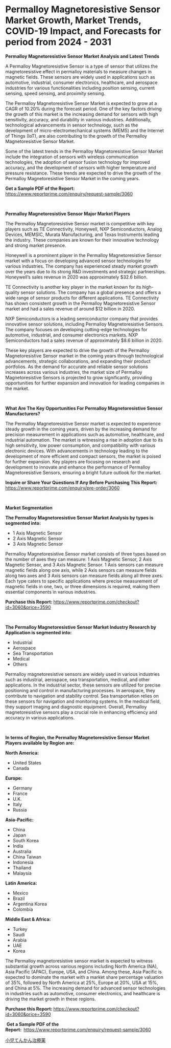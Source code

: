 <p><h1>Permalloy Magnetoresistive Sensor Market Growth, Market Trends, COVID-19 Impact, and Forecasts for period from 2024 - 2031</h1></p><p><strong>Permalloy Magnetoresistive Sensor Market Analysis and Latest Trends</strong></p>
<p><p>A Permalloy Magnetoresistive Sensor is a type of sensor that utilizes the magnetoresistive effect in permalloy materials to measure changes in magnetic fields. These sensors are widely used in applications such as automotive, industrial, consumer electronics, healthcare, and aerospace industries for various functionalities including position sensing, current sensing, speed sensing, and proximity sensing.</p><p>The Permalloy Magnetoresistive Sensor Market is expected to grow at a CAGR of 10.20% during the forecast period. One of the key factors driving the growth of this market is the increasing demand for sensors with high sensitivity, accuracy, and durability in various industries. Additionally, technological advancements in sensor technology, such as the development of micro-electromechanical systems (MEMS) and the Internet of Things (IoT), are also contributing to the growth of the Permalloy Magnetoresistive Sensor Market.</p><p>Some of the latest trends in the Permalloy Magnetoresistive Sensor Market include the integration of sensors with wireless communication technologies, the adoption of sensor fusion technology for improved accuracy, and the development of sensors with higher temperature and pressure resistance. These trends are expected to drive the growth of the Permalloy Magnetoresistive Sensor Market in the coming years.</p></p>
<p><strong>Get a Sample PDF of the Report:&nbsp;</strong> <a href="https://www.reportprime.com/enquiry/request-sample/3060">https://www.reportprime.com/enquiry/request-sample/3060</a></p>
<p>&nbsp;</p>
<p><strong>Permalloy Magnetoresistive Sensor Major Market Players</strong></p>
<p><p>The Permalloy Magnetoresistive Sensor market is competitive with key players such as TE Connectivity, Honeywell, NXP Semiconductors, Analog Devices, MEMSIC, Murata Manufacturing, and Texas Instruments leading the industry. These companies are known for their innovative technology and strong market presence.</p><p>Honeywell is a prominent player in the Permalloy Magnetoresistive Sensor market with a focus on developing advanced sensor technologies for various industries. The company has experienced steady market growth over the years due to its strong R&D investments and strategic partnerships. Honeywell’s sales revenue in 2020 was approximately $32.6 billion.</p><p>TE Connectivity is another key player in the market known for its high-quality sensor solutions. The company has a global presence and offers a wide range of sensor products for different applications. TE Connectivity has shown consistent growth in the Permalloy Magnetoresistive Sensor market and had a sales revenue of around $12 billion in 2020.</p><p>NXP Semiconductors is a leading semiconductor company that provides innovative sensor solutions, including Permalloy Magnetoresistive Sensors. The company focuses on developing cutting-edge technologies for automotive, industrial, and consumer electronics markets. NXP Semiconductors had a sales revenue of approximately $8.6 billion in 2020.</p><p>These key players are expected to drive the growth of the Permalloy Magnetoresistive Sensor market in the coming years through technological advancements, strategic collaborations, and expanding their product portfolios. As the demand for accurate and reliable sensor solutions increases across various industries, the market size of Permalloy Magnetoresistive Sensors is projected to grow significantly, providing opportunities for further expansion and innovation for leading companies in the market.</p></p>
<p>&nbsp;</p>
<p><strong>What Are The Key Opportunities For Permalloy Magnetoresistive Sensor Manufacturers?</strong></p>
<p><p>The Permalloy Magnetoresistive Sensor market is expected to experience steady growth in the coming years, driven by the increasing demand for precision measurement in applications such as automotive, healthcare, and industrial automation. The market is witnessing a rise in adoption due to its high sensitivity, low power consumption, and compatibility with various electronic devices. With advancements in technology leading to the development of more efficient and compact sensors, the market is poised for further expansion. Key players are focusing on research and development to innovate and enhance the performance of Permalloy Magnetoresistive Sensors, ensuring a bright future outlook for the market.</p></p>
<p><strong>Inquire or Share Your Questions If Any Before Purchasing This Report:</strong> <a href="https://www.reportprime.com/enquiry/pre-order/3060">https://www.reportprime.com/enquiry/pre-order/3060</a></p>
<p>&nbsp;</p>
<p><strong>Market Segmentation</strong></p>
<p><strong>The Permalloy Magnetoresistive Sensor Market Analysis by types is segmented into:</strong></p>
<p><ul><li>1 Axis Magnetic Sensor</li><li>2 Axis Magnetic Sensor</li><li>3 Axis Magnetic Sensor</li></ul></p>
<p><p>Permalloy Magnetoresistive Sensor market consists of three types based on the number of axes they can measure: 1 Axis Magnetic Sensor, 2 Axis Magnetic Sensor, and 3 Axis Magnetic Sensor. 1 Axis sensors can measure magnetic fields along one axis, while 2 Axis sensors can measure fields along two axes and 3 Axis sensors can measure fields along all three axes. Each type caters to specific applications where precise measurement of magnetic fields in one, two, or three dimensions is required, making them essential components in various industries.</p></p>
<p><strong>Purchase this Report:&nbsp;</strong><a href="https://www.reportprime.com/checkout?id=3060&price=3590">https://www.reportprime.com/checkout?id=3060&price=3590</a></p>
<p>&nbsp;</p>
<p><strong>The Permalloy Magnetoresistive Sensor Market Industry Research by Application is segmented into:</strong></p>
<p><ul><li>Industrial</li><li>Aerospace</li><li>Sea Transportation</li><li>Medical</li><li>Others</li></ul></p>
<p><p>Permalloy magnetoresistive sensors are widely used in various industries such as industrial, aerospace, sea transportation, medical, and other applications. In the industrial sector, these sensors are utilized for precise positioning and control in manufacturing processes. In aerospace, they contribute to navigation and stability control. Sea transportation relies on these sensors for navigation and monitoring systems. In the medical field, they support imaging and diagnostic equipment. Overall, Permalloy magnetoresistive sensors play a crucial role in enhancing efficiency and accuracy in various applications.</p></p>
<p>&nbsp;</p>
<p><strong>In terms of Region, the Permalloy Magnetoresistive Sensor Market Players available by Region are:</strong></p>
<p>
    <p> <strong> North America: </strong>
        <ul>
            <li>United States</li>
            <li>Canada</li>
        </ul>
        </p> 
    <p> <strong> Europe: </strong>
        <ul>
            <li>Germany</li>
            <li>France</li>
            <li>U.K.</li>
            <li>Italy</li>
            <li>Russia</li>
        </ul>
        </p> 
    <p> <strong> Asia-Pacific: </strong>
        <ul>
            <li>China</li>
            <li>Japan</li>
            <li>South Korea</li>
            <li>India</li>
            <li>Australia</li>
            <li>China Taiwan</li>
            <li>Indonesia</li>
            <li>Thailand</li>
            <li>Malaysia</li>
        </ul>
        </p> 
    <p> <strong> Latin America: </strong>
        <ul>
            <li>Mexico</li>
            <li>Brazil</li>
            <li>Argentina Korea</li>
            <li>Colombia</li>
        </ul>
        </p> 
    <p> <strong> Middle East & Africa: </strong>
        <ul>
            <li>Turkey</li>
            <li>Saudi</li>
            <li>Arabia</li>
            <li>UAE</li>
            <li>Korea</li>
        </ul>
    </p>
    </p>
<p><p>The Permalloy magnetoresistive sensor market is expected to witness substantial growth across various regions including North America (NA), Asia Pacific (APAC), Europe, USA, and China. Among these, Asia Pacific is expected to dominate the market with a market share percentage valuation of 35%, followed by North America at 25%, Europe at 20%, USA at 15%, and China at 5%. The increasing demand for advanced sensor technologies in industries such as automotive, consumer electronics, and healthcare is driving the market growth in these regions.</p></p>
<p><strong>Purchase this Report: </strong><a href="https://www.reportprime.com/checkout?id=3060&price=3590">https://www.reportprime.com/checkout?id=3060&price=3590</a></p>
<p>&nbsp;<strong>Get a Sample PDF of the Report:&nbsp;&nbsp;</strong><a href="https://www.reportprime.com/enquiry/request-sample/3060">https://www.reportprime.com/enquiry/request-sample/3060</a></p>
<p><strong></strong></p>
<p><p><a href="https://github.com/Sophiaard2003/Market-Research-Report-List-1/blob/main/455568312964.md">小児てんかん治療薬</a></p></p>